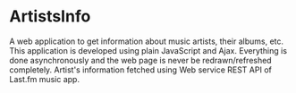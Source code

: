 # ArtistsInfo
 A web application to get information about music artists, their albums, etc. This application is developed using plain JavaScript and Ajax. Everything is done asynchronously and the web page is never be redrawn/refreshed completely. Artist's information fetched using Web service REST API of Last.fm music app.
